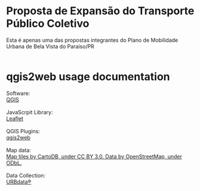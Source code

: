 # Proposta de Expansão do Transporte Público Coletivo
Esta é apenas uma das propostas integrantes do Plano de Mobilidade Urbana de Bela Vista do Paraíso/PR<br />
<br />
# qgis2web usage documentation
Software:<br />
<a href="https://qgis.org">QGIS</a><br />
<br />
JavaScrpit Library:<br />
<a href="https://leafletjs.com" title="A JS library for interactive maps">Leaflet</a><br />
<br />
QGIS Plugins:<br />
<a href="https://github.com/tomchadwin/qgis2web" target="_blank">qgis2web</a><br />
<br />
Map data:<br />
<a href="[https://google.com/maps](https://cartodb.com/basemaps/)">Map tiles by CartoDB, under CC BY 3.0. Data by OpenStreetMap, under ODbL.</a><br />
<br />
Data Collection:<br />
<a href="https://www.urbdata.com.br/">URBdata®</a><br />
